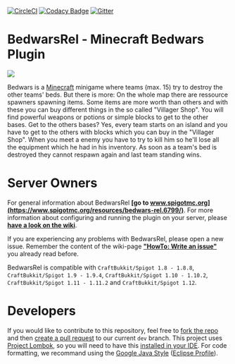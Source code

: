 [![CircleCI](https://circleci.com/gh/BedwarsRel/BedwarsRel.svg?style=shield)](https://circleci.com/gh/BedwarsRel/BedwarsRel)
[![Codacy Badge](https://api.codacy.com/project/badge/Grade/df02ec6676b8457aa7fcb4be1ba44729)](https://www.codacy.com/app/BedwarsRel/BedwarsRel)
[![Gitter](https://badges.gitter.im/BedwarsRel/BedwarsRel.svg)](https://gitter.im/BedwarsRel/BedwarsRel)

# BedwarsRel - Minecraft Bedwars Plugin
![](https://github.com/BedwarsRel/BedwarsRel/blob/master/logo.png)

Bedwars is a [Minecraft](http://www.minecraft.net) minigame where teams (max. 15) try to destroy the other teams' beds. But there is more: On the whole map there are ressource spawners spawning items. Some items are more worth than others and with these you can buy different things in the so called "Villager Shop". You will find powerful weapons or potions or simple blocks to get to the other bases. Get to the others bases? Yes, every team starts on an island and you have to get to the others with blocks which you can buy in the "Villager Shop". When you meet a enemy you have to try to kill him so he'll lose all the equipment which he had in his inventory. As soon as a team's bed is destroyed they cannot respawn again and last team standing wins.

# Server Owners
For general information about BedwarsRel **[go to www.spigotmc.org](https://www.spigotmc.org/resources/bedwars-rel.6799/)**. For more information about configuring and running the plugin on your server, please **[have a look on the wiki](https://github.com/BedwarsRel/BedwarsRel/wiki)**.

If you are experiencing any problems with BedwarsRel, please open a new issue. Remember the content of the wiki-page **["HowTo: Write an issue"](https://github.com/BedwarsRel/BedwarsRel/wiki/HowTo:-Write-an-Issue)** you already read before.

BedwarsRel is compatible with `CraftBukkit/Spigot 1.8 - 1.8.8`, `CraftBukkit/Spigot 1.9 - 1.9.4`, `CraftBukkit/Spigot 1.10 - 1.10.2`, `CraftBukkit/Spigot 1.11 - 1.11.2` and `CraftBukkit/Spigot 1.12`.

# Developers
If you would like to contribute to this repository, feel free to [fork the repo](https://help.github.com/articles/fork-a-repo/) and then [create a pull request](https://help.github.com/articles/creating-a-pull-request/) to our current `dev` branch. This project uses [Project Lombok](https://projectlombok.org), so you will need to have this [installed in your IDE](https://projectlombok.org/download.html). For code formatting, we recommand using the [Google Java Style](https://google.github.io/styleguide/javaguide.html) ([Eclipse Profile](https://raw.githubusercontent.com/google/styleguide/gh-pages/eclipse-java-google-style.xml)).
